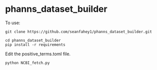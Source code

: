 # phanns_dataset_builder

To use:

```
git clone https://github.com/seanfahey1/phanns_dataset_builder.git
```

```
cd phanns_dataset_builder
pip install -r requirements
```

Edit the positive_terms.toml file.

```
python NCBI_fetch.py
```
